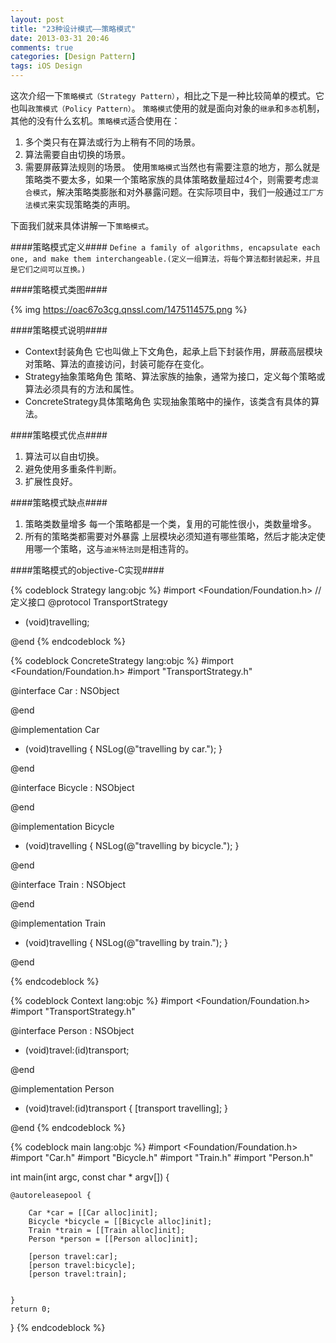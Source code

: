 ```yaml
---
layout: post
title: "23种设计模式——策略模式"
date: 2013-03-31 20:46
comments: true
categories: [Design Pattern]
tags: iOS Design
---
```


这次介绍一下`策略模式（Strategy Pattern）`，相比之下是一种比较简单的模式。它也叫`政策模式（Policy Pattern）`。
`策略模式`使用的就是面向对象的`继承`和`多态`机制，其他的没有什么玄机。`策略模式`适合使用在：
1. 多个类只有在算法或行为上稍有不同的场景。
2. 算法需要自由切换的场景。
3. 需要屏蔽算法规则的场景。
使用`策略模式`当然也有需要注意的地方，那么就是策略类不要太多，如果一个策略家族的具体策略数量超过4个，则需要考虑`混合模式`，解决策略类膨胀和对外暴露问题。在实际项目中，我们一般通过`工厂方法模式`来实现策略类的声明。

下面我们就来具体讲解一下`策略模式`。

####策略模式定义####
`Define a family of algorithms, encapsulate each one, and make them interchangeable.(定义一组算法，将每个算法都封装起来，并且是它们之间可以互换。)`

<!-- More -->

####策略模式类图####

{% img https://oac67o3cg.qnssl.com/1475114575.png %}

####策略模式说明####

+ Context封装角色
  它也叫做上下文角色，起承上启下封装作用，屏蔽高层模块对策略、算法的直接访问，封装可能存在变化。
+ Strategy抽象策略角色
  策略、算法家族的抽象，通常为接口，定义每个策略或算法必须具有的方法和属性。
+ ConcreteStrategy具体策略角色
  实现抽象策略中的操作，该类含有具体的算法。

####策略模式优点####

1. 算法可以自由切换。
2. 避免使用多重条件判断。
3. 扩展性良好。

####策略模式缺点####

1. 策略类数量增多
 每一个策略都是一个类，复用的可能性很小，类数量增多。
2. 所有的策略类都需要对外暴露
 上层模块必须知道有哪些策略，然后才能决定使用哪一个策略，这与`迪米特法则`是相违背的。

####策略模式的objective-C实现####

{% codeblock Strategy lang:objc %}
#import <Foundation/Foundation.h>
//定义接口
@protocol TransportStrategy <NSObject>

- (void)travelling;

@end
{% endcodeblock %}

{% codeblock ConcreteStrategy lang:objc %}
#import <Foundation/Foundation.h>
#import "TransportStrategy.h"

@interface Car : NSObject<TransportStrategy>

@end

@implementation Car

- (void)travelling
{
    NSLog(@"travelling by car.");
}

@end

@interface Bicycle : NSObject<TransportStrategy>

@end

@implementation Bicycle

- (void)travelling
{
    NSLog(@"travelling by bicycle.");
}

@end

@interface Train : NSObject<TransportStrategy>

@end

@implementation Train

- (void)travelling
{
    NSLog(@"travelling by train.");
}

@end

{% endcodeblock %}

{% codeblock Context lang:objc %}
#import <Foundation/Foundation.h>
#import "TransportStrategy.h"

@interface Person : NSObject

- (void)travel:(id<TransportStrategy>)transport;

@end

@implementation Person

- (void)travel:(id<TransportStrategy>)transport
{
    [transport travelling];
}

@end
{% endcodeblock %}

{% codeblock main lang:objc %}
#import <Foundation/Foundation.h>
#import "Car.h"
#import "Bicycle.h"
#import "Train.h"
#import "Person.h"

int main(int argc, const char * argv[])
{

    @autoreleasepool {

        Car *car = [[Car alloc]init];
        Bicycle *bicycle = [[Bicycle alloc]init];
        Train *train = [[Train alloc]init];
        Person *person = [[Person alloc]init];

        [person travel:car];
        [person travel:bicycle];
        [person travel:train];


    }
    return 0;
}
{% endcodeblock %}
